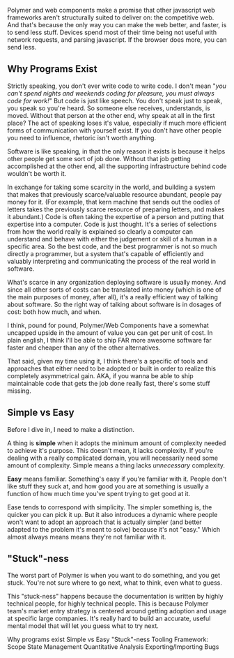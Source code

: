Polymer and web components make a promise that other javascript web frameworks aren't structurally suited to deliver on: the competitive web. And that's because the only way you can make the web better, and faster, is to send less stuff. Devices spend most of their time being not useful with network requests, and parsing javascript. If the browser does more, you can send less.

## Why Programs Exist

Strictly speaking, you don't ever write code to write code. I don't mean "*you can't spend nights and weekends coding for pleasure, you must always code for work!*" But code is just like speech. You don't speak just to speak, you speak so you're heard. So someone else receives, understands, is moved. Without that person at the other end, why speak at all in the first place? The act of speaking loses it's value, especially if much more efficient forms of communication with yourself exist. If you don't have other people you need to influence, rhetoric isn't worth anything.

Software is like speaking, in that the only reason it exists is because it helps other people get some sort of job done. Without that job getting accomplished at the other end, all the supporting infrastructure behind code wouldn't be worth it.

In exchange for taking some scarcity in the world, and building a system that makes that previously scarce/valuable resource abundant, people pay money for it. (For example, that kern machine that sends out the oodles of letters takes the previously scarce resource of preparing letters, and makes it abundant.) Code is often taking the expertise of a person and putting that expertise into a computer. Code is just thought. It's a series of selections from how the world really is explained so clearly a computer can understand and behave with either the judgement or skill of a human in a specific area. So the best code, and the best programmer is not so much directly a programmer, but a system that's capable of efficiently and valuably interpreting and communicating the process of the real world in software.

What's scarce in any organization deploying software is usually money. And since all other sorts of costs can be translated into money (which is one of the main purposes of money, after all), it's a really efficient way of talking about software. So the right way of talking about software is in dosages of cost: both how much, and when.

I think, pound for pound, Polymer/Web Components have a somewhat uncapped upside in the amount of value you can get per unit of cost. In plain english, I think I'll be able to ship FAR more awesome software far faster and cheaper than any of the other alternatives.

That said, given my time using it, I think there's a specific of tools and approaches that either need to be adopted or built in order to realize this completely asymmetrical gain. AKA, if you wanna be able to ship maintainable code that gets the job done really fast, there's some stuff missing.

## Simple vs Easy

Before I dive in, I need to make a distinction.

A thing is **simple** when it adopts the minimum amount of complexity needed to achieve it's purpose. This doesn't mean, it lacks complexity. If you're dealing with a really complicated domain, you will necessarily need some amount of complexity. Simple means a thing lacks *unnecessary* complexity.

**Easy** means familiar. Something's easy if you're familiar with it. People don't like stuff they suck at, and how good you are at something is usually a function of how much time you've spent trying to get good at it.

Ease tends to correspond with simplicity. The simpler something is, the quicker you can pick it up. But it also introduces a dynamic where people won't want to adopt an approach that is actually simpler (and better adapted to the problem it's meant to solve) because it's not "easy." Which almost always means means they're not familiar with it.

## "Stuck"-ness

The worst part of Polymer is when you want to do something, and you get stuck. You're not sure where to go next, what to think, even what to guess.

This "stuck-ness" happens because the documentation is written by highly technical people, for highly technical people. This is because Polymer team's market entry strategy is centered around getting adoption and usage at specific large companies. It's really hard to build an accurate, useful mental model that will let you guess what to try next.


Why programs exist
Simple vs Easy
"Stuck"-ness
Tooling
Framework:
  Scope
  State Management
Quantitative Analysis
Exporting/Importing Bugs
